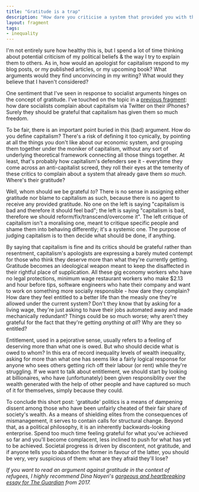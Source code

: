 ```yaml
---
title: "Gratitude is a trap"
description: "How dare you criticise a system that provided you with the means of criticising it in the first place? You should be grateful."
layout: fragment
tags:
- inequality
---
```


I'm not entirely sure how healthy this is, but I spend a lot of time thinking about potential criticism of my political beliefs & the way I try to explain them to others. As in, how would an apologist for capitalism respond to my blog posts, or my published articles, or my upcoming book? What arguments would they find unconvincing in my writing? What would they believe that I haven't considered?

One sentiment that I've seen in response to socialist arguments hinges on the concept of gratitude. I've touched on the topic in a [previous fragment](/posts/fragments-51): how dare socialists complain about capitalism via Twitter on their iPhones? Surely they should be grateful that capitalism has given them so much freedom.

To be fair, there is an important point buried in this (bad) argument. How do you define capitalism? There's a risk of defining it too cynically, by pointing at all the things you don't like about our economic system, and grouping them together under the moniker of capitalism, without any sort of underlying theoretical framework connecting all those things together. At least, that's probably how capitalism's defenders see it - everytime they come across an anti-capitalist screed, they roll their eyes at the temerity of these critics to complain about a system that already gave them _so much_. Where's their gratitude?

Well, whom should we be grateful _to_? There is no sense in assigning either gratitude nor blame to capitalism as such, because there is no agent to receive any provided gratitude. No one on the left is saying "capitalism is bad and therefore it should feel bad"; the left is saying "capitalism is bad, therefore we should reform/fix/transcend/overcome it". The left critique of capitalism isn't a moralising one, meant to critique specific people and shame them into behaving differently; it's a systemic one. The purpose of judging capitalism is to then decide what should be done, if anything.

By saying that capitalism is fine and its critics should be grateful rather than resentment, capitalism's apologists are expressing a barely muted contempt for those who think they deserve more than what they're currently getting. Gratitude becomes an ideological weapon meant to keep the disaffected in their rightful place of supplication. All these gig economy workers who have no legal protections, minimum wage restaurant workers who make $2.13 and hour before tips, software engineers who hate their company and want to work on something more socially responsible - how dare they complain? How dare they feel entitled to a better life than the measly one they're allowed under the current system? Don't they know that by asking for a living wage, they're just asking to have their jobs automated away and made mechanically redundant? Things could be so much worse; why aren't they grateful for the fact that they're getting _anything at all_? Why are they so entitled?

Entitlement, used in a pejorative sense, usually refers to a feeling of deserving more than what one is owed. But who should decide what is owed to whom? In this era of record inequality levels of wealth inequality, asking for more than what one has seems like a fairly logical response for anyone who sees others getting rich off their labour (or rent) while they're struggling. If we want to talk about entitlement, we should start by looking at billionaires, who have (unfortunately) been given responsiblity over the wealth generated with the help of other people and have captured so much of it for themselves, simply because they could.

To conclude this short post: 'gratitude' politics is a means of dampening dissent among those who have been unfairly cheated of their fair share of society's wealth. As a means of shielding elites from the consequences of mismanagement, it serves to contain calls for structural change. Beyond that, as a political philosophy, it is an inherently backwards-looking enterprise. Spend too much time feeling grateful for what you've achieved so far and you'll become complacent, less inclined to push for what has yet to be achieved. Societal progress is driven by discontent, not gratitude, and if anyone tells you to abandon the former in favour of the latter, you should be very, very suspicious of them: what are they afraid they'll lose?

_If you want to read an argument against gratitude in the context of refugees, I highly recommend Dina Nayeri's [gorgeous and heartbreaking essay for The Guardian](https://www.theguardian.com/world/2017/apr/04/dina-nayeri-ungrateful-refugee) from 2017._
